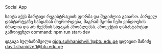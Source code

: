 Social App

საიტს აქვს მარტივი რეგისტრაციის ფორმა და შეგიძლია გაიარო.
პირველ დასტარტვაზე ხანდახან მიერორდება, მაგრამ მგონი ჩემი ვინდოუსის ბრალია და არ შექმნის სხვაგან პრობლემას.
პროექტის დასასტარტად გამოიყენეთ command: npm run start-dev

@გიგა სულხანიშვილი giga.sulkhanishvili.1@btu.edu.ge
@დავით შანიძე davit.shanidze.1@btu.edu.ge
